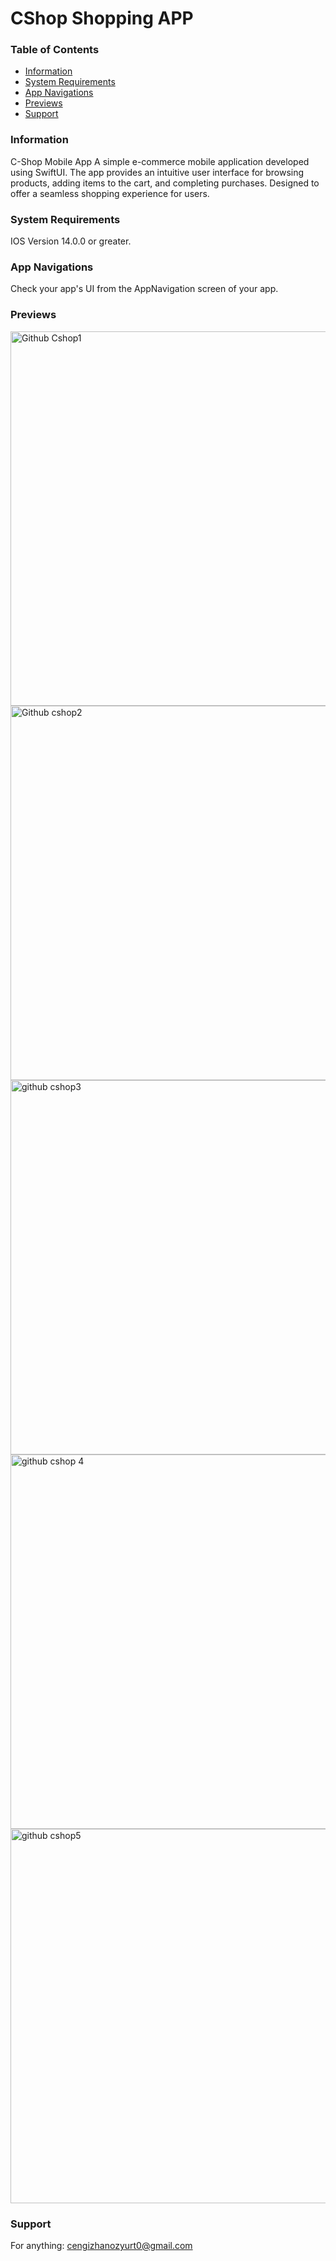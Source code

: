 # CShop Shopping APP

### Table of Contents

- [Information](#information)
- [System Requirements](#system-requirements)
- [App Navigations](#app-navigations)
- [Previews](#previews)
- [Support](#support)

### Information

C-Shop Mobile App
A simple e-commerce mobile application developed using SwiftUI. The app provides an intuitive user interface for browsing products, adding items to the cart, and completing purchases. Designed to offer a seamless shopping experience for users.

### System Requirements

IOS Version 14.0.0 or greater.

### App Navigations

Check your app's UI from the AppNavigation screen of your app.

### Previews

<img width="599" alt="Github Cshop1" src="https://github.com/user-attachments/assets/7b6a3d29-4560-425b-9cb0-832e6be0fddc" />
<img width="599" alt="Github cshop2" src="https://github.com/user-attachments/assets/601b1b1e-e819-416d-b70e-b27b2d711cae" />
<img width="599" alt="github cshop3" src="https://github.com/user-attachments/assets/39001fd6-9fc1-4c01-ae3b-3a403d7bda1c" />
<img width="599" alt="github cshop 4" src="https://github.com/user-attachments/assets/8b7b477d-97c4-4885-8e2e-c8b2507e9b5f" />
<img width="599" alt="github cshop5" src="https://github.com/user-attachments/assets/1c56ed02-4891-493b-8de1-f4d42f717729" />



### Support

For anything: cengizhanozyurt0@gmail.com











